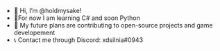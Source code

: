 - 👋 Hi, I’m @holdmysake!
- 📝For now I am learning C# and soon Python
- 👀 My future plans are contributing to open-source projects and game developement
- 📞 Contact me through Discord: xdsilnia#0943

<!---
holdmysake/holdmysake is a ✨ special ✨ repository because its `README.md` (this file) appears on your GitHub profile.
You can click the Preview link to take a look at your changes.
--->
